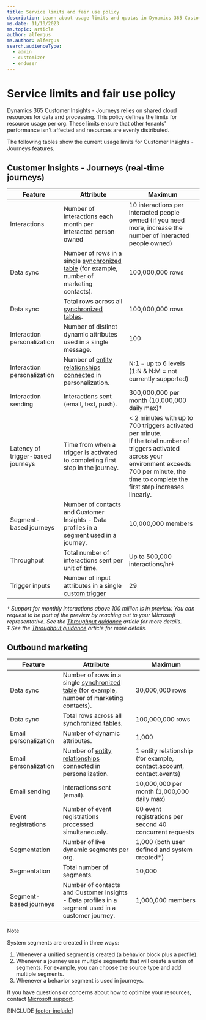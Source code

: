 ```yaml
---
title: Service limits and fair use policy
description: Learn about usage limits and quotas in Dynamics 365 Customer Insights - Journeys.
ms.date: 11/10/2023
ms.topic: article
author: alfergus
ms.author: alfergus
search.audienceType: 
  - admin
  - customizer
  - enduser
---
```


# Service limits and fair use policy

Dynamics 365 Customer Insights - Journeys relies on shared cloud resources for data and processing. This policy defines the limits for resource usage per org. These limits ensure that other tenants' performance isn't affected and resources are evenly distributed.

The following tables show the current usage limits for Customer Insights - Journeys features.

## Customer Insights - Journeys (real-time journeys)

| Feature              | Attribute                                                   | Maximum                                                    |
|----------------------|-------------------------------------------------------------|------------------------------------------------------------|
| Interactions         | Number of interactions each month per interacted person owned   | 10 interactions per interacted people owned (if you need more, increase the number of interacted people owned) |
| Data sync            | Number of rows in a single [synchronized table](./mkt-settings-sync.md) (for example, number of marketing contacts). | 100,000,000 rows |
| Data sync            | Total rows across all [synchronized tables](./mkt-settings-sync.md).| 100,000,000 rows |
| Interaction personalization | Number of distinct dynamic attributes used in a single message. | 100 |
| Interaction personalization | Number of [entity relationships connected](/dynamics365/customerengagement/on-premises/customize/create-edit-entity-relationships) in personalization. | N:1 = up to 6 levels<br>(1:N & N:M = not currently supported) |
| Interaction sending  | Interactions sent (email, text, push). | 300,000,000 per month (10,000,000 daily max)† |
| Latency of trigger-based journeys | Time from when a trigger is activated to completing first step in the journey. | < 2 minutes with up to 700 triggers activated per minute.<br>If the total number of triggers activated across your environment exceeds 700 per minute, the time to complete the first step increases linearly. |
| Segment-based journeys | Number of contacts and Customer Insights - Data profiles in a segment used in a journey. | 10,000,000 members |
| Throughput             | Total number of interactions sent per unit of time. | Up to 500,000 interactions/hr‡ |
| Trigger inputs         | Number of input attributes in a single [custom trigger](./real-time-marketing-custom-triggers.md) | 29 |

*† Support for monthly interactions above 100 million is in preview. You can request to be part of the preview by reaching out to your Microsoft representative. See the [Throughput guidance](real-time-marketing-throughput-guidance.md) article for more details.*<br>
*‡ See the [Throughput guidance](real-time-marketing-throughput-guidance.md) article for more details.*

## Outbound marketing

| Feature               | Attribute                                              | Maximum                                                     |
|-----------------------|--------------------------------------------------------|-------------------------------------------------------------|
| Data sync  | Number of rows in a single [synchronized table](./mkt-settings-sync.md) (for example, number of marketing contacts). | 30,000,000 rows |
| Data sync  | Total rows across all [synchronized tables](./mkt-settings-sync.md).| 100,000,000 rows                                        |
| Email personalization | Number of dynamic attributes.                           | 1,000                                                       |
| Email personalization | Number of [entity relationships connected](/dynamics365/customerengagement/on-premises/customize/create-edit-entity-relationships) in personalization. | 1 entity relationship (for example, contact.account, contact.events)               |
| Email sending         | Interactions sent (email).                              | 10,000,000 per month (1,000,000 daily max)                  |
| Event registrations   | Number of event registrations processed simultaneously. | 60 event registrations per second 40 concurrent requests |
| Segmentation          | Number of live dynamic segments per org.                | 1,000 (both user defined and system created*)                |
| Segmentation          | Total number of segments.                               | 10,000                                                      |
| Segment-based journeys | Number of contacts and Customer Insights - Data profiles in a segment used in a customer journey. | 1,000,000 members |

> [!NOTE]
> System segments are created in three ways:
> 1. Whenever a unified segment is created (a behavior block plus a profile).
> 1. Whenever a journey uses multiple segments that will create a union of segments. For example, you can choose the source type and add multiple segments.
> 1. Whenever a behavior segment is used in journeys.

If you have questions or concerns about how to optimize your resources, contact [Microsoft support](/power-platform/admin/get-help-support).

[!INCLUDE [footer-include](./includes/footer-banner.md)]
